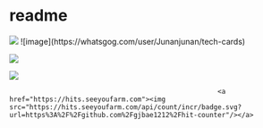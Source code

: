 # readme

<img src="https://img.shields.io/badge/Python-3766AB?style=flat-square&logo=Python&logoColor=white"/>
![image](https://whatsgog.com/user/Junanjunan/tech-cards)

 <a href="클릭시 이동할 링크" target="_blank"><img src="https://whatsgog.com/user/Junanjunan/tech-cards"/></a>

<img src="https://img.shields.io/badge/문자-색코드?style=for-the-badge&logo=이미지 이름&logoColor=black">

                                                        <a href="https://hits.seeyoufarm.com"><img src="https://hits.seeyoufarm.com/api/count/incr/badge.svg?url=https%3A%2F%2Fgithub.com%2Fgjbae1212%2Fhit-counter"/></a>                        
